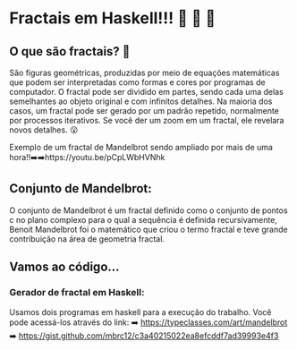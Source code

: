 # Fractais em Haskell!!! :star_struck: :star_struck: :star_struck:

## O que são fractais? :thinking:	

São figuras geométricas, produzidas por meio de equações matemáticas que podem ser interpretadas como formas e cores por programas de computador. O fractal pode ser dividido em partes, sendo cada uma delas semelhantes ao objeto original e com infinitos detalhes. Na maioria dos casos, um fractal pode ser gerado por um padrão repetido, normalmente por processos iterativos. Se você der um zoom em um fractal, ele revelara novos detalhes. :open_mouth:	

Exemplo de um fractal de Mandelbrot sendo ampliado por mais de uma hora!!➡️➡️https://youtu.be/pCpLWbHVNhk

## Conjunto de Mandelbrot:

O conjunto de Mandelbrot é um fractal definido como o conjunto de pontos c no plano complexo para o qual a sequência é definida recursivamente, Benoit Mandelbrot foi o matemático que criou o termo fractal e teve grande contribuição na área de geometria fractal. 

## Vamos ao código...

### Gerador de fractal em Haskell:

Usamos dois programas em haskell para a execução do trabalho. Você pode acessá-los através do link:
➡️ https://typeclasses.com/art/mandelbrot
➡️ https://gist.github.com/mbrc12/c3a40215022ea8efcddf7ad39993e4f3

